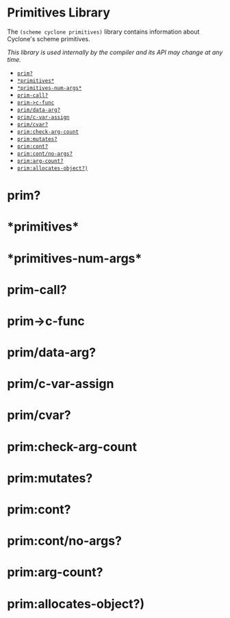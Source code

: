 # Primitives Library

The `(scheme cyclone primitives)` library contains information about Cyclone's scheme primitives.

*This library is used internally by the compiler and its API may change at any time.*

- [`prim?`](#prim)
- [`*primitives*`](#primitives)
- [`*primitives-num-args*`](#primitives-num-args)
- [`prim-call?`](#prim-call)
- [`prim->c-func`](#prim-c-func)
- [`prim/data-arg?`](#primdata-arg)
- [`prim/c-var-assign`](#primc-var-assign)
- [`prim/cvar?`](#primcvar)
- [`prim:check-arg-count`](#primcheck-arg-count)
- [`prim:mutates?`](#primmutates)
- [`prim:cont?`](#primcont)
- [`prim:cont/no-args?`](#primcontno-args)
- [`prim:arg-count?`](#primarg-count)
- [`prim:allocates-object?)`](#primallocates-object)

# prim?

# \*primitives\*

# \*primitives-num-args\*

# prim-call?

# prim->c-func

# prim/data-arg?

# prim/c-var-assign

# prim/cvar?

# prim:check-arg-count

# prim:mutates?

# prim:cont?

# prim:cont/no-args?

# prim:arg-count?

# prim:allocates-object?)

